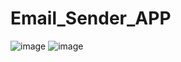 # Email_Sender_APP
![image](https://github.com/TAPESH3101/Email_Sender_APP/assets/125735560/1dd5c84e-9ad5-4a42-9e9d-18f5233d4b0c)
![image](https://github.com/TAPESH3101/Email_Sender_APP/assets/125735560/4faf3d58-f7e8-46bd-bc01-43372ff74dde)

